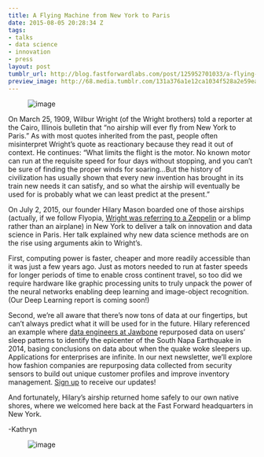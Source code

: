 ```yaml
---
title: A Flying Machine from New York to Paris
date: 2015-08-05 20:28:34 Z
tags:
- talks
- data science
- innovation
- press
layout: post
tumblr_url: http://blog.fastforwardlabs.com/post/125952701033/a-flying-machine-from-new-york-to-paris
preview_image: http://68.media.tumblr.com/131a376a1e12ca1034f528a2e59eaba8/tumblr_inline_nsml4hM1dM1ta78fg_540.jpg
---
```


<figure data-orig-width="843" data-orig-height="421" class="tmblr-full"><img src="http://68.media.tumblr.com/131a376a1e12ca1034f528a2e59eaba8/tumblr_inline_nsml4hM1dM1ta78fg_540.jpg" alt="image" data-orig-width="843" data-orig-height="421"/></figure><p>On March 25, 1909, Wilbur Wright (of the Wright brothers) told a reporter at the Cairo, Illinois bulletin that “no airship will ever fly from New York to Paris.” As with most quotes inherited from the past, people often misinterpret Wright’s quote as reactionary because they read it out of context. He continues: “What limits the flight is the motor. No known motor can run at the requisite speed for four days without stopping, and you can’t be sure of finding the proper winds for soaring&hellip;But the history of civilization has usually shown that every new invention has brought in its train new needs it can satisfy, and so what the airship will eventually be used for is probably what we can least predict at the present.” </p><p>On July 2, 2015, our founder Hilary Mason boarded one of those airships (actually, if we follow Flyopia, <a href="http://flyopia.com/wilbur-wright-misquoted/">Wright was referring to a Zeppelin</a> or a blimp rather than an airplane) in New York to deliver a talk on innovation and data science in Paris. Her talk explained why new data science methods are on the rise using arguments akin to Wright’s. </p><p>First, computing power is faster, cheaper and more readily accessible than it was just a few years ago. Just as motors needed to run at faster speeds for longer periods of time to enable cross continent travel, so too did we require hardware like graphic processing units to truly unpack the power of the neural networks enabling deep learning and image-object recognition. (Our Deep Learning report is coming soon!)</p><p>Second, we’re all aware that there’s now tons of data at our fingertips, but can’t always predict what it will be used for in the future. Hilary referenced an example where <a href="https://jawbone.com/blog/napa-earthquake-effect-on-sleep/">data engineers at Jawbone</a> repurposed data on users’ sleep patterns to identify the epicenter of the South Napa Earthquake in 2014, basing conclusions on data about when the quake woke sleepers up. Applications for enterprises are infinite. In our next newsletter, we’ll explore how fashion companies are repurposing data collected from security sensors to build out unique customer profiles and improve inventory management. <a href="http://eepurl.com/Zsi15">Sign up</a> to receive our updates!</p><p>And fortunately, Hilary’s airship returned home safely to our own native shores, where we welcomed here back at the Fast Forward headquarters in New York.</p><p>-Kathryn <br/></p><figure data-orig-width="800" data-orig-height="534" class="tmblr-full"><img src="http://68.media.tumblr.com/91dd0133a61acf4a32cad1c96ba4d524/tumblr_inline_nsmm667rFQ1ta78fg_540.jpg" alt="image" data-orig-width="800" data-orig-height="534"/></figure>
